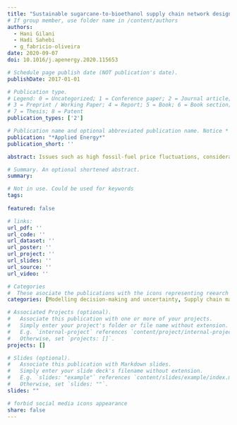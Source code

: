 ```yaml
---
title: "Sustainable sugarcane-to-bioethanol supply chain network design: A robust possibilistic programming model"
# If group member, use folder name in /content/authors
authors:
  - Hani Gilani
  - Hadi Sahebi
  - g_fabricio-oliveira
date: 2020-09-07
doi: 10.1016/j.apenergy.2020.115653

# Schedule page publish date (NOT publication's date).
publishDate: 2017-01-01

# Publication type.
# Legend: 0 = Uncategorized; 1 = Conference paper; 2 = Journal article;
# 3 = Preprint / Working Paper; 4 = Report; 5 = Book; 6 = Book section;
# 7 = Thesis; 8 = Patent
publication_types: ['2']

# Publication name and optional abbreviated publication name. Notice * * on title. # Publication name and optional abbreviated publication name. Quote marks needed for Markdown typesetting
publication: "*Applied Energy*"
publication_short: ''

abstract: Issues such as high fossil-fuel price fluctuations, considerable air pollution, and the realization that fossil sources are not unlimited threaten the global economy. Hence, researchers have been attracted by biomass, especially sugarcane, as a source of renewable energy to produce bioethanol and other biofuels. This research proposes a three-phase robust supply chain network design optimization model to produce bioethanol from sugarcane. Fuzzy integrated data envelopment analysis method is employed to select suitable cultivation lands as supply potential points. The model considers sustainability in its implementation so that the objectives are to maximize the profit, minimize environmental effects, and maximize social performance. Since some parameters are naturally uncertain, a robust possibilistic programming model is proposed, considering the possibility of transportation disruptions. The model performance has been illustrated through a case study in Iran. Finally, the results of the mathematical model have shown that the recommended supply chain design is justifiable. Practical strategic insights include recommendations for locating refineries in seven provinces (Gilan, Kermanshah, Hamedan, Semnan, Khorasan Razavi, Khouzestan, Kihkooliye). These results have been validated using a simulation-based approach, which demonstrates that the proposed model recommends decisions that more suitable than the deterministic model in terms of average and standard deviation of objective values.

# Summary. An optional shortened abstract.
summary: 

# Not in use. Could be used for keywords 
tags:
  
featured: false

# links:
url_pdf: ''
url_code: ''
url_dataset: ''
url_poster: ''
url_project: ''
url_slides: ''
url_source: ''
url_video: ''

# Categories
#  These asociate the publications with the icons representing reearch topics and application areas
categories: [Modelling decision-making and uncertainty, Supply chain management]

# Associated Projects (optional).
#   Associate this publication with one or more of your projects.
#   Simply enter your project's folder or file name without extension.
#   E.g. `internal-project` references `content/project/internal-project/index.md`.
#   Otherwise, set `projects: []`.
projects: []

# Slides (optional).
#   Associate this publication with Markdown slides.
#   Simply enter your slide deck's filename without extension.
#   E.g. `slides: "example"` references `content/slides/example/index.md`.
#   Otherwise, set `slides: ""`.
slides: ""

# forbid social media icons appearance
share: false
---
```

